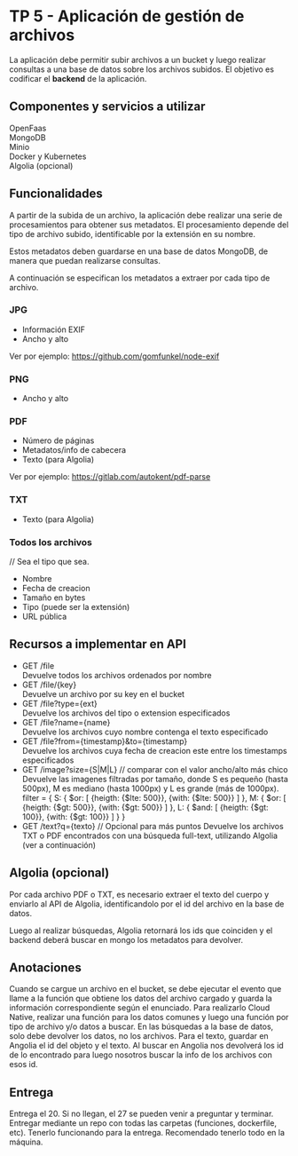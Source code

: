 # TP 5 - Aplicación de gestión de archivos

La aplicación debe permitir subir archivos a un bucket y luego realizar consultas a una base de datos sobre los archivos subidos. El objetivo es codificar el **backend** de la aplicación.

## Componentes y servicios a utilizar

OpenFaas  
MongoDB  
Minio  
Docker y Kubernetes  
Algolia (opcional)  

## Funcionalidades

A partir de la subida de un archivo, la aplicación debe realizar una serie de procesamientos para obtener sus metadatos. El procesamiento depende del tipo de archivo subido, identificable por la extensión en su nombre.

Estos metadatos deben guardarse en una base de datos MongoDB, de manera que puedan realizarse consultas.

A continuación se especifican los metadatos a extraer por cada tipo de archivo.

### JPG

- Información EXIF
- Ancho y alto

Ver por ejemplo: https://github.com/gomfunkel/node-exif

### PNG

- Ancho y alto

### PDF

- Número de páginas
- Metadatos/info de cabecera
- Texto (para Algolia)

Ver por ejemplo: https://gitlab.com/autokent/pdf-parse

### TXT

- Texto (para Algolia)

### Todos los archivos
// Sea el tipo que sea.

- Nombre
- Fecha de creacion
- Tamaño en bytes
- Tipo (puede ser la extensión)
- URL pública

## Recursos a implementar en API

- GET /file  
Devuelve todos los archivos ordenados por nombre
- GET /file/{key}  
Devuelve un archivo por su key en el bucket
- GET /file?type={ext}  
Devuelve los archivos del tipo o extension especificados
- GET /file?name={name}  
Devuelve los archivos cuyo nombre contenga el texto especificado
- GET /file?from={timestamp}&to={timestamp}  
Devuelve los archivos cuya fecha de creacion este entre los timestamps especificados
- GET /image?size={S|M|L}  // comparar con el valor ancho/alto más chico \
Devuelve las imagenes filtradas por tamaño, donde S es pequeño (hasta 500px), M es mediano (hasta 1000px) y L es grande (más de 1000px). \
filter = {
  S: {
    $or: [
      {heigth: {$lte: 500}},
      {with: {$lte: 500}}
    ]
  },
  M: {
    $or: [
      {heigth: {$gt: 500}},
      {with: {$gt: 500}}
    ]
  },
  L: {
    $and: [
      {heigth: {$gt: 100}},
      {with: {$gt: 100}}
    ]
  }
}
- GET /text?q={texto}  // Opcional para más puntos
Devuelve los archivos TXT o PDF encontrados con una búsqueda full-text, utilizando Algolia (ver a continuación)

## Algolia (opcional)

Por cada archivo PDF o TXT, es necesario extraer el texto del cuerpo y enviarlo al API de Algolia, identificandolo por el id del archivo en la base de datos.

Luego al realizar búsquedas, Algolia retornará los ids que coinciden y el backend deberá buscar en mongo los metadatos para devolver.

## Anotaciones

Cuando se cargue un archivo en el bucket, se debe ejecutar el evento que llame a la función que obtiene los datos del archivo cargado y guarda la información correspondiente según el enunciado. Para realizarlo Cloud Native, realizar una función para los datos comunes y luego una función por tipo de archivo y/o datos a buscar.
En las búsquedas a la base de datos, solo debe devolver los datos, no los archivos.
Para el texto, guardar en Angolia el id del objeto y el texto. Al buscar en Angolia nos devolverá los id de lo encontrado para luego nosotros buscar la info de los archivos con esos id.

## Entrega

Entrega el 20. Si no llegan, el 27 se pueden venir a preguntar y terminar.
Entregar mediante un repo con todas las carpetas (funciones, dockerfile, etc).
Tenerlo funcionando para la entrega. Recomendado tenerlo todo en la máquina.